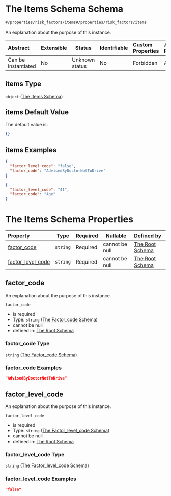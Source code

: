 # The Items Schema Schema

```txt
#/properties/risk_factors/items#/properties/risk_factors/items
```

An explanation about the purpose of this instance.


| Abstract            | Extensible | Status         | Identifiable | Custom Properties | Additional Properties | Access Restrictions | Defined In                                                                           |
| :------------------ | ---------- | -------------- | ------------ | :---------------- | --------------------- | ------------------- | ------------------------------------------------------------------------------------ |
| Can be instantiated | No         | Unknown status | No           | Forbidden         | Allowed               | none                | [quote_schema.schema.json\*](../out/quote_schema.schema.json "open original schema") |

## items Type

`object` ([The Items Schema](quote_schema-properties-the-risk_factors-schema-the-items-schema.md))

## items Default Value

The default value is:

```json
{}
```

## items Examples

```json
{
  "factor_level_code": "false",
  "factor_code": "AdvisedByDoctorNotToDrive"
}
```

```json
{
  "factor_level_code": "41",
  "factor_code": "Age"
}
```

# The Items Schema Properties

| Property                                | Type     | Required | Nullable       | Defined by                                                                                                                                                                                                                                                 |
| :-------------------------------------- | -------- | -------- | -------------- | :--------------------------------------------------------------------------------------------------------------------------------------------------------------------------------------------------------------------------------------------------------- |
| [factor_code](#factor_code)             | `string` | Required | cannot be null | [The Root Schema](quote_schema-properties-the-risk_factors-schema-the-items-schema-properties-the-factor_code-schema.md "\#/properties/risk_factors/items/properties/factor_code#/properties/risk_factors/items/properties/factor_code")                   |
| [factor_level_code](#factor_level_code) | `string` | Required | cannot be null | [The Root Schema](quote_schema-properties-the-risk_factors-schema-the-items-schema-properties-the-factor_level_code-schema.md "\#/properties/risk_factors/items/properties/factor_level_code#/properties/risk_factors/items/properties/factor_level_code") |

## factor_code

An explanation about the purpose of this instance.


`factor_code`

-   is required
-   Type: `string` ([The Factor_code Schema](quote_schema-properties-the-risk_factors-schema-the-items-schema-properties-the-factor_code-schema.md))
-   cannot be null
-   defined in: [The Root Schema](quote_schema-properties-the-risk_factors-schema-the-items-schema-properties-the-factor_code-schema.md "\#/properties/risk_factors/items/properties/factor_code#/properties/risk_factors/items/properties/factor_code")

### factor_code Type

`string` ([The Factor_code Schema](quote_schema-properties-the-risk_factors-schema-the-items-schema-properties-the-factor_code-schema.md))

### factor_code Examples

```json
"AdvisedByDoctorNotToDrive"
```

## factor_level_code

An explanation about the purpose of this instance.


`factor_level_code`

-   is required
-   Type: `string` ([The Factor_level_code Schema](quote_schema-properties-the-risk_factors-schema-the-items-schema-properties-the-factor_level_code-schema.md))
-   cannot be null
-   defined in: [The Root Schema](quote_schema-properties-the-risk_factors-schema-the-items-schema-properties-the-factor_level_code-schema.md "\#/properties/risk_factors/items/properties/factor_level_code#/properties/risk_factors/items/properties/factor_level_code")

### factor_level_code Type

`string` ([The Factor_level_code Schema](quote_schema-properties-the-risk_factors-schema-the-items-schema-properties-the-factor_level_code-schema.md))

### factor_level_code Examples

```json
"false"
```
